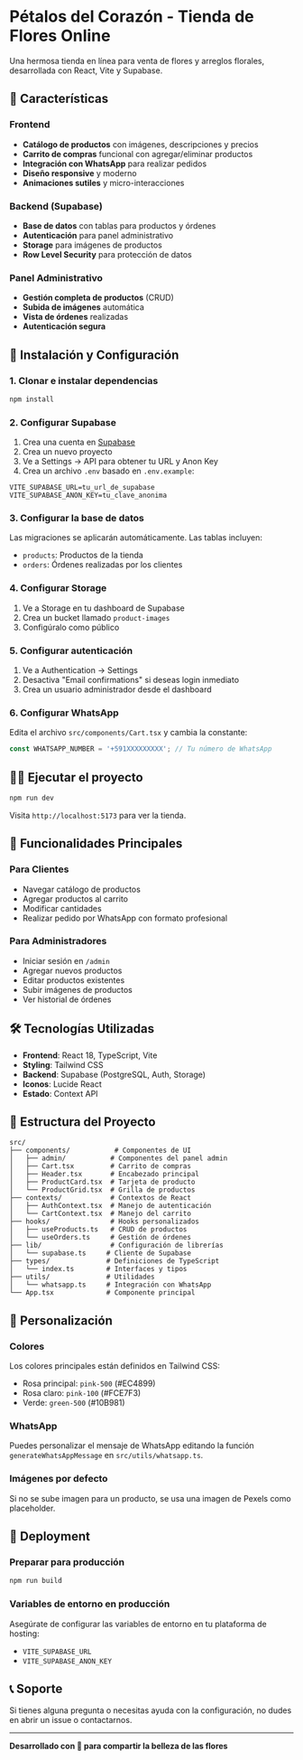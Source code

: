 # Pétalos del Corazón - Tienda de Flores Online

Una hermosa tienda en línea para venta de flores y arreglos florales, desarrollada con React, Vite y Supabase.

## 🌸 Características

### Frontend
- **Catálogo de productos** con imágenes, descripciones y precios
- **Carrito de compras** funcional con agregar/eliminar productos
- **Integración con WhatsApp** para realizar pedidos
- **Diseño responsive** y moderno
- **Animaciones sutiles** y micro-interacciones

### Backend (Supabase)
- **Base de datos** con tablas para productos y órdenes
- **Autenticación** para panel administrativo
- **Storage** para imágenes de productos
- **Row Level Security** para protección de datos

### Panel Administrativo
- **Gestión completa de productos** (CRUD)
- **Subida de imágenes** automática
- **Vista de órdenes** realizadas
- **Autenticación segura**

## 🚀 Instalación y Configuración

### 1. Clonar e instalar dependencias
```bash
npm install
```

### 2. Configurar Supabase
1. Crea una cuenta en [Supabase](https://supabase.com)
2. Crea un nuevo proyecto
3. Ve a Settings → API para obtener tu URL y Anon Key
4. Crea un archivo `.env` basado en `.env.example`:
```env
VITE_SUPABASE_URL=tu_url_de_supabase
VITE_SUPABASE_ANON_KEY=tu_clave_anonima
```

### 3. Configurar la base de datos
Las migraciones se aplicarán automáticamente. Las tablas incluyen:
- `products`: Productos de la tienda
- `orders`: Órdenes realizadas por los clientes

### 4. Configurar Storage
1. Ve a Storage en tu dashboard de Supabase
2. Crea un bucket llamado `product-images`
3. Configúralo como público

### 5. Configurar autenticación
1. Ve a Authentication → Settings
2. Desactiva "Email confirmations" si deseas login inmediato
3. Crea un usuario administrador desde el dashboard

### 6. Configurar WhatsApp
Edita el archivo `src/components/Cart.tsx` y cambia la constante:
```javascript
const WHATSAPP_NUMBER = '+591XXXXXXXXX'; // Tu número de WhatsApp
```

## 🏃‍♀️ Ejecutar el proyecto

```bash
npm run dev
```

Visita `http://localhost:5173` para ver la tienda.

## 📱 Funcionalidades Principales

### Para Clientes
- Navegar catálogo de productos
- Agregar productos al carrito
- Modificar cantidades
- Realizar pedido por WhatsApp con formato profesional

### Para Administradores
- Iniciar sesión en `/admin`
- Agregar nuevos productos
- Editar productos existentes
- Subir imágenes de productos
- Ver historial de órdenes

## 🛠️ Tecnologías Utilizadas

- **Frontend**: React 18, TypeScript, Vite
- **Styling**: Tailwind CSS
- **Backend**: Supabase (PostgreSQL, Auth, Storage)
- **Iconos**: Lucide React
- **Estado**: Context API

## 📂 Estructura del Proyecto

```
src/
├── components/           # Componentes de UI
│   ├── admin/           # Componentes del panel admin
│   ├── Cart.tsx         # Carrito de compras
│   ├── Header.tsx       # Encabezado principal
│   ├── ProductCard.tsx  # Tarjeta de producto
│   └── ProductGrid.tsx  # Grilla de productos
├── contexts/            # Contextos de React
│   ├── AuthContext.tsx  # Manejo de autenticación
│   └── CartContext.tsx  # Manejo del carrito
├── hooks/               # Hooks personalizados
│   ├── useProducts.ts   # CRUD de productos
│   └── useOrders.ts     # Gestión de órdenes
├── lib/                 # Configuración de librerías
│   └── supabase.ts     # Cliente de Supabase
├── types/              # Definiciones de TypeScript
│   └── index.ts        # Interfaces y tipos
├── utils/              # Utilidades
│   └── whatsapp.ts     # Integración con WhatsApp
└── App.tsx             # Componente principal
```

## 🔧 Personalización

### Colores
Los colores principales están definidos en Tailwind CSS:
- Rosa principal: `pink-500` (#EC4899)
- Rosa claro: `pink-100` (#FCE7F3)
- Verde: `green-500` (#10B981)

### WhatsApp
Puedes personalizar el mensaje de WhatsApp editando la función `generateWhatsAppMessage` en `src/utils/whatsapp.ts`.

### Imágenes por defecto
Si no se sube imagen para un producto, se usa una imagen de Pexels como placeholder.

## 🚀 Deployment

### Preparar para producción
```bash
npm run build
```

### Variables de entorno en producción
Asegúrate de configurar las variables de entorno en tu plataforma de hosting:
- `VITE_SUPABASE_URL`
- `VITE_SUPABASE_ANON_KEY`

## 📞 Soporte

Si tienes alguna pregunta o necesitas ayuda con la configuración, no dudes en abrir un issue o contactarnos.

---

**Desarrollado con 💖 para compartir la belleza de las flores**